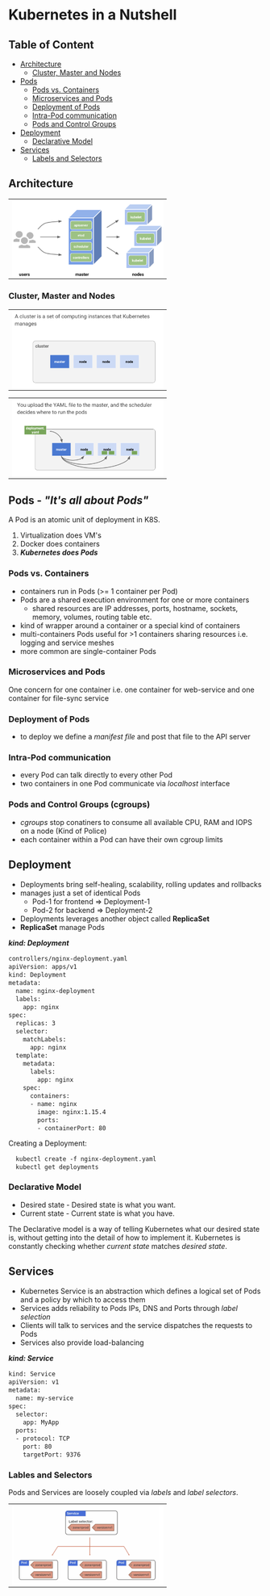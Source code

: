 # Kubernetes in a Nutshell

## Table of Content
<!-- TOC depthFrom:3 -->

- [Architecture](#overview)
  * [Cluster, Master and Nodes](#clusters)
- [Pods](#pods)
  * [Pods vs. Containers](#pods_containers)
  * [Microservices and Pods](#microservices_containers)
  * [Deployment of Pods](#deployment_of_pods)
  * [Intra-Pod communication](#intra_pod)
  * [Pods and Control Groups](#cgroups)
- [Deployment](#deployment)
  * [Declarative Model](#declarative_model)
- [Services](#services)
  * [Labels and Selectors](#lables)


<a name="overview"></a>
## Architecture

<table><tr><td>
<img align="center" src="./pics/overview.png" title="Architectual Overview" width="300">
</td></tr></table>

<a name="clusters"></a>
### Cluster, Master and Nodes

<table><tr><td>
<img align="center" src="./pics/cluster.png" title="Cluster" width="300">
</td></tr></table>



<table><tr><td>
<img align="center" src="./pics/k8s_deployment.png" title="Deplyoment with Master" width="300">
</td></tr></table>


<a name="pods"></a>
## Pods - _"It's all about Pods"_
A Pod is an atomic unit of deployment in K8S.

1. Virtualization does VM's
2. Docker does containers
3. _**Kubernetes does Pods**_

<a name="pods_containers"></a>
### Pods vs. Containers
- containers run in Pods (>= 1 container per Pod)
- Pods are a shared execution environment for one or more containers
  - shared resources are IP addresses, ports, hostname, sockets, memory, volumes, routing table etc.
- kind of  wrapper around a container or a special kind of containers
- multi-containers Pods useful for >1 containers sharing resources i.e. logging and service meshes
- more common are single-container Pods

<a name="microservices_containers"></a>
### Microservices and Pods
One concern for one container i.e. one container for web-service and one container for file-sync service

<a name="deployment_of_pods"></a>
### Deployment of Pods
- to deploy we define a _manifest file_ and post that file to the API server

<a name="intra_pod"></a>
### Intra-Pod communication
- every Pod can talk directly to every other Pod
- two containers in one Pod communicate via _localhost_ interface

<a name="cgroups"></a>
### Pods and Control Groups (cgroups)
- _cgroups_ stop conatiners to consume all available CPU, RAM and IOPS on a node (Kind of Police)
- each container within a Pod can have their own cgroup limits

<a name="deployment"></a>
## Deployment
- Deployments bring self-healing, scalability, rolling updates and rollbacks
- manages just a set of identical Pods
  - Pod-1 for frontend => Deployment-1
  - Pod-2 for backend => Deployment-2
- Deployments leverages another object called **ReplicaSet**
- **ReplicaSet** manage Pods

_**kind: Deployment**_
  ```
  controllers/nginx-deployment.yaml  
  apiVersion: apps/v1
  kind: Deployment
  metadata:
    name: nginx-deployment
    labels:
      app: nginx
  spec:
    replicas: 3
    selector:
      matchLabels:
        app: nginx
    template:
      metadata:
        labels:
          app: nginx
      spec:
        containers:
        - name: nginx
          image: nginx:1.15.4
          ports:
          - containerPort: 80
  ```
Creating a Deployment:
```
  kubectl create -f nginx-deployment.yaml
  kubectl get deployments
```

<a name="declarative_model"></a>
### Declarative Model
- Desired state - Desired state is what you want.
- Current state - Current state is what you have.

The Declarative model is a way of telling Kubernetes what our desired state is, without getting into the detail of how to implement it. Kubernetes is constantly checking whether _current state_ matches _desired state_.

<a name="services"></a>
## Services

* Kubernetes Service is an abstraction which defines a logical set of Pods and a policy by which to access them
* Services adds reliability to Pods IPs, DNS and Ports through _label selection_
* Clients will talk to services and the service dispatches the requests to Pods
* Services also provide load-balancing

_**kind: Service**_
```
kind: Service
apiVersion: v1
metadata:
  name: my-service
spec:
  selector:
    app: MyApp
  ports:
  - protocol: TCP
    port: 80
    targetPort: 9376
```

<a name="lables"></a>
### Lables and Selectors

Pods and Services are loosely coupled via _labels_ and _label selectors_.
<table><tr><td>
<img align="center" src="./pics/labels_and_selectors.png" title="Deplyoment with Master" width="300">
</td></tr></table>
